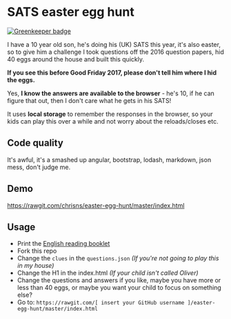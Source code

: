 # SATS easter egg hunt

[![Greenkeeper badge](https://badges.greenkeeper.io/chrisns/easter-egg-hunt.svg)](https://greenkeeper.io/)

I have a 10 year old son, he's doing his (UK) SATS this year, it's also easter, so to give him a challenge I took questions off the 2016 question papers, hid 40 eggs around the house and built this quickly.

**If you see this before Good Friday 2017, please don't tell him where I hid the eggs.**

Yes, **I know the answers are available to the browser** - he's 10, if he can figure that out, then I don't care what he gets in his SATS!

It uses **local storage** to remember the responses in the browser, so your kids can play this over a while and not worry about the reloads/closes etc.

## Code quality
It's awful, it's a smashed up angular, bootstrap, lodash, markdown, json mess, don't judge me.

## Demo

https://rawgit.com/chrisns/easter-egg-hunt/master/index.html

## Usage
 - Print the [English reading booklet](https://www.sats-papers.co.uk/sats-papers/ks2/english/2016/ks2-english-2016-reading-booklet.pdf)
 - Fork this repo
 - Change the `clues` in the `questions.json` *(If you're not going to play this in my house)*
 - Change the H1 in the index.html *(If your child isn't called Oliver)*
 - Change the questions and answers if you like, maybe you have more or less than 40 eggs, or maybe you want your child to focus on something else?
 - Go to:
`https://rawgit.com/[ insert your GitHub username ]/easter-egg-hunt/master/index.html`